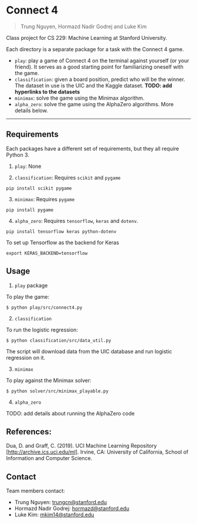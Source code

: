 # Connect 4
> Trung Nguyen, Hormazd Nadir Godrej and Luke Kim

Class project for CS 229: Machine Learning at Stanford University.

Each directory is a separate package for a task with the Connect 4 game.
* ```play```: play a game of Connect 4 on the terminal 
against yourself (or your friend). It serves as a good starting
point for familiarizing oneself with the game.
* ```classification```: given a board position, predict who will be the winner.
The dataset in use is the UIC and the Kaggle dataset. 
__TODO: add hyperlinks to the datasets__
* ```minimax```: solve the game using the Minimax algorithm.
* ```alpha_zero```: solve the game using the AlphaZero algorithms. 
More details below.

---

## Requirements
Each packages have a different set of requirements, but they all require 
Python 3.

1. ```play```: None

2. ```classification```: Requires ```scikit``` and ```pygame```
```shell script
pip install scikit pygame
```

3. ```minimax```: Requires ```pygame```
```shell script
pip install pygame
```

4. ```alpha_zero```: Requires ```tensorflow```, ```keras``` and ```dotenv```.
```shell script
pip install tensorflow keras python-dotenv
```
To set up Tensorflow as the backend for Keras
```shell script
export KERAS_BACKEND=tensorflow
```

## Usage

1. ```play``` package

To play the game:

```shell script
$ python play/src/connect4.py
```

2. ```classification``` 

To run the logistic regression:

```shell script
$ python classification/src/data_util.py
``` 

The script will download data from the UIC database and run
logistic regression on it.

3. ```minimax```

To play against the Minimax solver:

```shell script
$ python solver/src/minimax_playable.py
```

4. ```alpha_zero```

TODO: add details about running the AlphaZero code


## References:
Dua, D. and Graff, C. (2019). UCI Machine Learning Repository [http://archive.ics.uci.edu/ml]. Irvine, CA: University of California, School of Information and Computer Science.

## Contact

Team members contact:

- Trung Nguyen: trungcn@stanford.edu
- Hormazd Nadir Godrej: hormazd@stanford.edu
- Luke Kim: mkim14@stanford.edu

